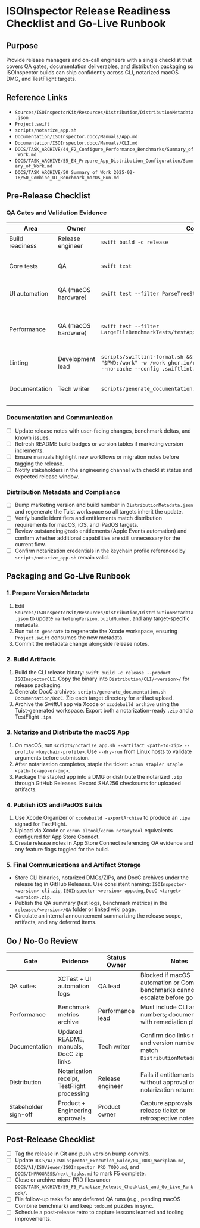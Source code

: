 # ISOInspector Release Readiness Checklist and Go-Live Runbook

## Purpose

Provide release managers and on-call engineers with a single checklist that covers QA gates, documentation deliverables, and distribution packaging so ISOInspector builds can ship confidently across CLI, notarized macOS DMG, and TestFlight targets.

## Reference Links

- `Sources/ISOInspectorKit/Resources/Distribution/DistributionMetadata.json`
- `Project.swift`
- `scripts/notarize_app.sh`
- `Documentation/ISOInspector.docc/Manuals/App.md`
- `Documentation/ISOInspector.docc/Manuals/CLI.md`
- `DOCS/TASK_ARCHIVE/44_F2_Configure_Performance_Benchmarks/Summary_of_Work.md`
- `DOCS/TASK_ARCHIVE/55_E4_Prepare_App_Distribution_Configuration/Summary_of_Work.md`
- `DOCS/TASK_ARCHIVE/50_Summary_of_Work_2025-02-16/50_Combine_UI_Benchmark_macOS_Run.md`

## Pre-Release Checklist

### QA Gates and Validation Evidence

| Area | Owner | Command or Artifact | Evidence Captured |
| --- | --- | --- | --- |
| Build readiness | Release engineer | `swift build -c release` | Attach build log with commit SHA. |
| Core tests | QA | `swift test` | Store XCTest report including `LargeFileBenchmarkTests` baseline values. |
| UI automation | QA (macOS hardware) | `swift test --filter ParseTreeStreamingSelectionAutomationTests` | Upload video/logs; note blockers if macOS UI runner unavailable. |
| Performance | QA (macOS hardware) | `swift test --filter LargeFileBenchmarkTests/testAppEventBridgeDeliversUpdatesWithinLatencyBudget` | Capture latency/CPU/memory metrics and confirm against thresholds; document skips if Combine unavailable. |
| Linting | Development lead | `scripts/swiftlint-format.sh && docker run --rm -u "$(id -u):$(id -g)" -v "$PWD:/work" -w /work ghcr.io/realm/swiftlint:0.53.0 swiftlint lint --strict --no-cache --config .swiftlint.yml` | Archive lint log showing no violations. |
| Documentation | Tech writer | `scripts/generate_documentation.sh` | Publish DocC archives under `Documentation/DocC/` and link in release notes. |

### Documentation and Communication

- [ ] Update release notes with user-facing changes, benchmark deltas, and known issues.
- [ ] Refresh README build badges or version tables if marketing version increments.
- [ ] Ensure manuals highlight new workflows or migration notes before tagging the release.
- [ ] Notify stakeholders in the engineering channel with checklist status and expected release window.

### Distribution Metadata and Compliance

- [ ] Bump marketing version and build number in `DistributionMetadata.json` and regenerate the Tuist workspace so all targets inherit the update.
- [ ] Verify bundle identifiers and entitlements match distribution requirements for macOS, iOS, and iPadOS targets.
- [ ] Review outstanding `@todo` entitlements (Apple Events automation) and confirm whether additional capabilities are still unnecessary for the current flow.
- [ ] Confirm notarization credentials in the keychain profile referenced by `scripts/notarize_app.sh` remain valid.

## Packaging and Go-Live Runbook

### 1. Prepare Version Metadata

1. Edit `Sources/ISOInspectorKit/Resources/Distribution/DistributionMetadata.json` to update `marketingVersion`, `buildNumber`, and any target-specific metadata.
1. Run `tuist generate` to regenerate the Xcode workspace, ensuring `Project.swift` consumes the new metadata.
1. Commit the metadata change alongside release notes.

### 2. Build Artifacts

1. Build the CLI release binary: `swift build -c release --product ISOInspectorCLI`. Copy the binary into `Distribution/CLI/<version>/` for release packaging.
1. Generate DocC archives: `scripts/generate_documentation.sh Documentation/DocC`. Zip each target directory for artifact upload.
1. Archive the SwiftUI app via Xcode or `xcodebuild archive` using the Tuist-generated workspace. Export both a notarization-ready `.zip` and a TestFlight `.ipa`.

### 3. Notarize and Distribute the macOS App

1. On macOS, run `scripts/notarize_app.sh --artifact <path-to-zip> --profile <keychain-profile>`. Use `--dry-run` from Linux hosts to validate arguments before submission.
1. After notarization completes, staple the ticket: `xcrun stapler staple <path-to-app-or-dmg>`.
1. Package the stapled app into a DMG or distribute the notarized `.zip` through GitHub Releases. Record SHA256 checksums for uploaded artifacts.

### 4. Publish iOS and iPadOS Builds

1. Use Xcode Organizer or `xcodebuild -exportArchive` to produce an `.ipa` signed for TestFlight.
1. Upload via Xcode or `xcrun altool`/`xcrun notarytool` equivalents configured for App Store Connect.
1. Create release notes in App Store Connect referencing QA evidence and any feature flags toggled for the build.

### 5. Final Communications and Artifact Storage

- Store CLI binaries, notarized DMGs/ZIPs, and DocC archives under the release tag in GitHub Releases. Use consistent naming: `ISOInspector-<version>-cli.zip`, `ISOInspector-<version>-app.dmg`, `DocC-<target>-<version>.zip`.
- Publish the QA summary (test logs, benchmark metrics) in the `releases/<version>/QA` folder or linked wiki page.
- Circulate an internal announcement summarizing the release scope, artifacts, and any deferred items.

## Go / No-Go Review

| Gate | Evidence | Status Owner | Notes |
| --- | --- | --- | --- |
| QA suites | XCTest + UI automation logs | QA lead | Blocked if macOS automation or Combine benchmarks cannot run; escalate before go-live. |
| Performance | Benchmark metrics archive | Performance lead | Must include CLI and UI numbers; document skips with remediation plan. |
| Documentation | Updated README, manuals, DocC zip links | Tech writer | Confirm doc links resolve and version numbers match `DistributionMetadata.json`. |
| Distribution | Notarization receipt, TestFlight processing | Release engineer | Fails if entitlements change without approval or notarization returns errors. |
| Stakeholder sign-off | Product + Engineering approvals | Product owner | Capture approvals in release ticket or retrospective notes. |

## Post-Release Checklist

- [ ] Tag the release in Git and push version bump commits.
- [ ] Update `DOCS/AI/ISOInspector_Execution_Guide/04_TODO_Workplan.md`, `DOCS/AI/ISOViewer/ISOInspector_PRD_TODO.md`, and `DOCS/INPROGRESS/next_tasks.md` to mark F5 complete.
- [ ] Close or archive micro-PRD files under `DOCS/TASK_ARCHIVE/59_F5_Finalize_Release_Checklist_and_Go_Live_Runbook/`.
- [ ] File follow-up tasks for any deferred QA runs (e.g., pending macOS Combine benchmark) and keep `todo.md` puzzles in sync.
- [ ] Schedule a post-release retro to capture lessons learned and tooling improvements.
